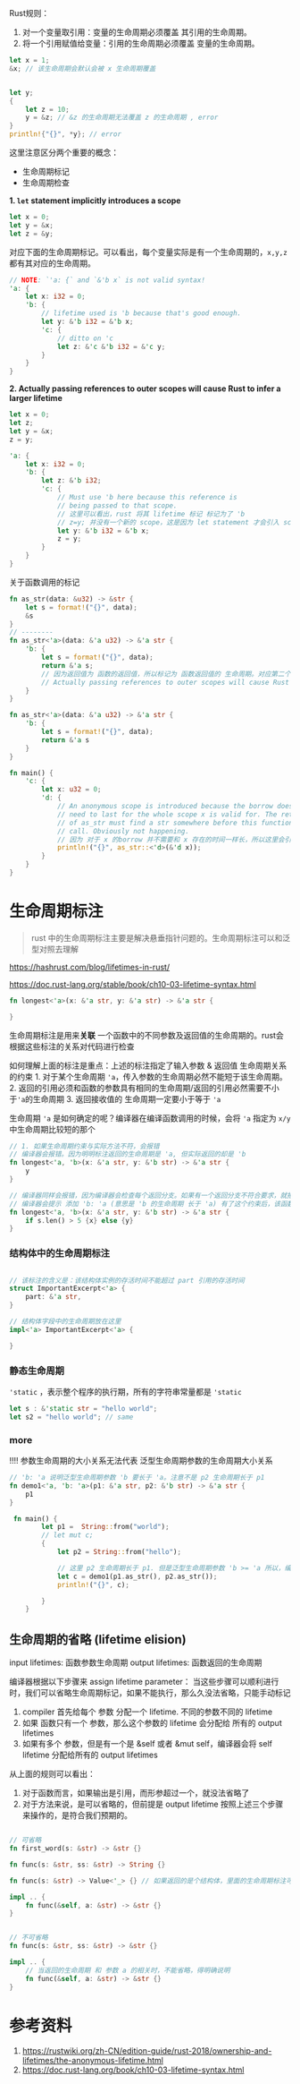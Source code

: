 Rust规则：

1. 对一个变量取引用：变量的生命周期必须覆盖 其引用的生命周期。
2. 将一个引用赋值给变量：引用的生命周期必须覆盖 变量的生命周期。

```rust
let x = 1;
&x; // 该生命周期会默认会被 x 生命周期覆盖


let y;
{
	let z = 10;
	y = &z; // &z 的生命周期无法覆盖 z 的生命周期 , error
}
println!{"{}", *y}; // error

```


这里注意区分两个重要的概念：

* 生命周期标记
* 生命周期检查



**1. `let` statement implicitly introduces a scope**

```rust
let x = 0;
let y = &x;
let z = &y;
```

对应下面的生命周期标记。可以看出，每个变量实际是有一个生命周期的，`x,y,z` 都有其对应的生命周期。

```rust
// NOTE: `'a: {` and `&'b x` is not valid syntax!
'a: {
    let x: i32 = 0;
    'b: {
        // lifetime used is 'b because that's good enough.
        let y: &'b i32 = &'b x;
        'c: {
            // ditto on 'c
            let z: &'c &'b i32 = &'c y;
        }
    }
}
```



**2. Actually passing references to outer scopes will cause Rust to infer a larger lifetime**

```rust
let x = 0;
let z;
let y = &x;
z = y;
```

```rust
'a: {
    let x: i32 = 0;
    'b: {
        let z: &'b i32;
        'c: {
            // Must use 'b here because this reference is
            // being passed to that scope.
          	// 这里可以看出，rust 将其 lifetime 标记 标记为了 'b
          	// z=y; 并没有一个新的 scope，这是因为 let statement 才会引入 scope。
            let y: &'b i32 = &'b x; 
            z = y;
        }
    }
}
```



关于函数调用的标记

```rust
fn as_str(data: &u32) -> &str {
    let s = format!("{}", data);
    &s
}
// --------
fn as_str<'a>(data: &'a u32) -> &'a str {
    'b: {
        let s = format!("{}", data);
        return &'a s; 
      	// 因为返回值为 函数的返回值，所以标记为 函数返回值的 生命周期。对应第二个规则
        // Actually passing references to outer scopes will cause Rust to infer a larger lifetime
    }
}
```

```rust
fn as_str<'a>(data: &'a u32) -> &'a str {
    'b: {
        let s = format!("{}", data);
        return &'a s
    }
}

fn main() {
    'c: {
        let x: u32 = 0;
        'd: {
            // An anonymous scope is introduced because the borrow does not
            // need to last for the whole scope x is valid for. The return
            // of as_str must find a str somewhere before this function
            // call. Obviously not happening.
          	// 因为 对于 x 的borrow 并不需要和 x 存在的时间一样长，所以这里会引入额外的 scope。
            println!("{}", as_str::<'d>(&'d x));
        }
    }
}
```



# 生命周期标注

> rust 中的生命周期标注主要是解决悬垂指针问题的。生命周期标注可以和泛型对照去理解


https://hashrust.com/blog/lifetimes-in-rust/

https://doc.rust-lang.org/stable/book/ch10-03-lifetime-syntax.html

```rust
fn longest<'a>(x: &'a str, y: &'a str) -> &'a str {

}
```

生命周期标注是用来**关联** 一个函数中的不同参数及返回值的生命周期的。rust会根据这些标注的关系对代码进行检查


如何理解上面的标注是重点：上述的标注指定了输入参数 & 返回值 生命周期关系的约束
	1. 对于某个生命周期 `'a`，传入参数的生命周期必然不能短于该生命周期。
	2. 返回的引用必须和函数的参数具有相同的生命周期/返回的引用必然需要不小于`'a`的生命周期
	3. 返回接收值的 生命周期一定要小于等于 `'a`

生命周期 `'a` 是如何确定的呢？编译器在编译函数调用的时候，会将 `'a` 指定为 `x/y` 中生命周期比较短的那个


```rust
// 1. 如果生命周期约束与实际方法不符，会报错
// 编译器会报错。因为明明标注返回的生命周期是 'a, 但实际返回的却是 'b
fn longest<'a, 'b>(x: &'a str, y: &'b str) -> &'a str {
 	y
}

// 编译器同样会报错，因为编译器会检查每个返回分支。如果有一个返回分支不符合要求，就报错
// 编译器会提示 添加 'b: 'a (意思是 'b 的生命周期 长于 'a) 有了这个约束后，该函数编译就没问题了。
fn longest<'a, 'b>(x: &'a str, y: &'b str) -> &'a str {
 	if s.len() > 5 {x} else {y}
}


```

### 结构体中的生命周期标注

```rust

// 该标注的含义是：该结构体实例的存活时间不能超过 part 引用的存活时间
struct ImportantExcerpt<'a> {
	part: &'a str,
}

// 结构体字段中的生命周期放在这里
impl<'a> ImportantExcerpt<'a> {

}
```


### 静态生命周期

`'static` ，表示整个程序的执行期，所有的字符串常量都是 `'static`

```rust
let s : &'static str = "hello world";
let s2 = "hello world"; // same
```

### more

!!!! 参数生命周期的大小关系无法代表 泛型生命周期参数的生命周期大小关系

```rust
// 'b: 'a 说明泛型生命周期参数 'b 要长于 'a。注意不是 p2 生命周期长于 p1
fn demo1<'a, 'b: 'a>(p1: &'a str, p2: &'b str) -> &'a str {
    p1
}

 fn main() {
        let p1 =  String::from("world");
        // let mut c;
        {
            let p2 = String::from("hello");

			// 这里 p2 生命周期长于 p1. 但是泛型生命周期参数 'b >= 'a 所以，编译器会将 'b, 'a 都推断成与 p1 生命周期一致
            let c = demo1(p1.as_str(), p2.as_str());
            println!("{}", c);

        }
    }

```

## 生命周期的省略 (lifetime elision)

input lifetimes: 函数参数生命周期
output lifetimes: 函数返回的生命周期

编译器根据以下步骤来 assign lifetime parameter： 当这些步骤可以顺利进行时，我们可以省略生命周期标记，如果不能执行，那么久没法省略，只能手动标记
1. compiler 首先给每个 参数 分配一个 lifetime. 不同的参数不同的 lifetime
2. 如果 函数只有一个 参数，那么这个参数的 lifetime 会分配给 所有的 output lifetimes
3. 如果有多个 参数，但是有一个是 &self 或者 &mut self，编译器会将 self lifetime 分配给所有的 output lifetimes

从上面的规则可以看出：
1. 对于函数而言，如果输出是引用，而形参超过一个，就没法省略了
2. 对于方法来说，是可以省略的，但前提是 output lifetime 按照上述三个步骤来操作的，是符合我们预期的。

```rust

// 可省略
fn first_word(s: &str) -> &str {}

fn func(s: &str, ss: &str) -> String {}

fn func(s: &str) -> Value<'_> {} // 如果返回的是个结构体，里面的生命周期标注可以使用 '_(匿名生命周期来标注)

impl .. {
	fn func(&self, a: &str) -> &str {}
}


// 不可省略
fn func(s: &str, ss: &str) -> &str {}

impl .. {
    // 当返回的生命周期 和 参数 a 的相关时，不能省略，得明确说明
	fn func(&self, a: &str) -> &str {}
}
```

# 参考资料

1. https://rustwiki.org/zh-CN/edition-guide/rust-2018/ownership-and-lifetimes/the-anonymous-lifetime.html
2. https://doc.rust-lang.org/book/ch10-03-lifetime-syntax.html 
